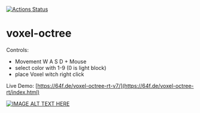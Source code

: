 [![Actions Status](https://github.com/FoxelFox/voxel-octree/workflows/build/badge.svg)](https://github.com/FoxelFox/voxel-octree/actions)


# voxel-octree

Controls:
* Movement W A S D + Mouse
* select color with 1-9 (0 is light block)
* place Voxel witch right click

Live Demo: [https://64f.de/voxel-octree-rt-v7/](https://64f.de/voxel-octree-rt/index.html)

[![IMAGE ALT TEXT HERE](https://img.youtube.com/vi/1Sfj7V59kPY/0.jpg)](https://www.youtube.com/watch?v=1Sfj7V59kPY)
